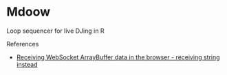 Mdoow
=======

Loop sequencer for live DJing in R

References

* [Receiving WebSocket ArrayBuffer data in the browser - receiving string instead](http://stackoverflow.com/questions/15040126/receiving-websocket-arraybuffer-data-in-the-browser-receiving-string-instead)
